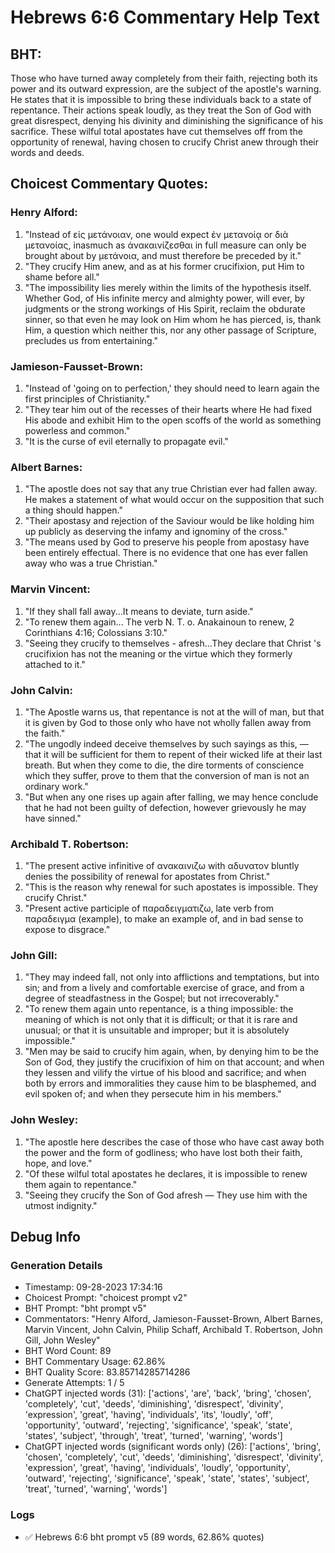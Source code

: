# Hebrews 6:6 Commentary Help Text

## BHT:
Those who have turned away completely from their faith, rejecting both its power and its outward expression, are the subject of the apostle's warning. He states that it is impossible to bring these individuals back to a state of repentance. Their actions speak loudly, as they treat the Son of God with great disrespect, denying his divinity and diminishing the significance of his sacrifice. These wilful total apostates have cut themselves off from the opportunity of renewal, having chosen to crucify Christ anew through their words and deeds.

## Choicest Commentary Quotes:
### Henry Alford:
1. "Instead of εἰς μετάνοιαν, one would expect ἐν μετανοίᾳ or διὰ μετανοίας, inasmuch as ἀνακαινίζεσθαι in full measure can only be brought about by μετάνοια, and must therefore be preceded by it."
2. "They crucify Him anew, and as at his former crucifixion, put Him to shame before all."
3. "The impossibility lies merely within the limits of the hypothesis itself. Whether God, of His infinite mercy and almighty power, will ever, by judgments or the strong workings of His Spirit, reclaim the obdurate sinner, so that even he may look on Him whom he has pierced, is, thank Him, a question which neither this, nor any other passage of Scripture, precludes us from entertaining."

### Jamieson-Fausset-Brown:
1. "Instead of 'going on to perfection,' they should need to learn again the first principles of Christianity."
2. "They tear him out of the recesses of their hearts where He had fixed His abode and exhibit Him to the open scoffs of the world as something powerless and common."
3. "It is the curse of evil eternally to propagate evil."

### Albert Barnes:
1. "The apostle does not say that any true Christian ever had fallen away. He makes a statement of what would occur on the supposition that such a thing should happen." 
2. "Their apostasy and rejection of the Saviour would be like holding him up publicly as deserving the infamy and ignominy of the cross."
3. "The means used by God to preserve his people from apostasy have been entirely effectual. There is no evidence that one has ever fallen away who was a true Christian."

### Marvin Vincent:
1. "If they shall fall away...It means to deviate, turn aside." 
2. "To renew them again... The verb N. T. o. Anakainoun to renew, 2 Corinthians 4:16; Colossians 3:10." 
3. "Seeing they crucify to themselves - afresh...They declare that Christ 's crucifixion has not the meaning or the virtue which they formerly attached to it."

### John Calvin:
1. "The Apostle warns us, that repentance is not at the will of man, but that it is given by God to those only who have not wholly fallen away from the faith." 
2. "The ungodly indeed deceive themselves by such sayings as this, — that it will be sufficient for them to repent of their wicked life at their last breath. But when they come to die, the dire torments of conscience which they suffer, prove to them that the conversion of man is not an ordinary work."
3. "But when any one rises up again after falling, we may hence conclude that he had not been guilty of defection, however grievously he may have sinned."

### Archibald T. Robertson:
1. "The present active infinitive of ανακαινιζω with αδυνατον bluntly denies the possibility of renewal for apostates from Christ."
2. "This is the reason why renewal for such apostates is impossible. They crucify Christ."
3. "Present active participle of παραδειγματιζω, late verb from παραδειγμα (example), to make an example of, and in bad sense to expose to disgrace."

### John Gill:
1. "They may indeed fall, not only into afflictions and temptations, but into sin; and from a lively and comfortable exercise of grace, and from a degree of steadfastness in the Gospel; but not irrecoverably."
2. "To renew them again unto repentance, is a thing impossible: the meaning of which is not only that it is difficult; or that it is rare and unusual; or that it is unsuitable and improper; but it is absolutely impossible."
3. "Men may be said to crucify him again, when, by denying him to be the Son of God, they justify the crucifixion of him on that account; and when they lessen and vilify the virtue of his blood and sacrifice; and when both by errors and immoralities they cause him to be blasphemed, and evil spoken of; and when they persecute him in his members."

### John Wesley:
1. "The apostle here describes the case of those who have cast away both the power and the form of godliness; who have lost both their faith, hope, and love."
2. "Of these wilful total apostates he declares, it is impossible to renew them again to repentance."
3. "Seeing they crucify the Son of God afresh — They use him with the utmost indignity."


## Debug Info
### Generation Details
- Timestamp: 09-28-2023 17:34:16
- Choicest Prompt: "choicest prompt v2"
- BHT Prompt: "bht prompt v5"
- Commentators: "Henry Alford, Jamieson-Fausset-Brown, Albert Barnes, Marvin Vincent, John Calvin, Philip Schaff, Archibald T. Robertson, John Gill, John Wesley"
- BHT Word Count: 89
- BHT Commentary Usage: 62.86%
- BHT Quality Score: 83.85714285714286
- Generate Attempts: 1 / 5
- ChatGPT injected words (31):
	['actions', 'are', 'back', 'bring', 'chosen', 'completely', 'cut', 'deeds', 'diminishing', 'disrespect', 'divinity', 'expression', 'great', 'having', 'individuals', 'its', 'loudly', 'off', 'opportunity', 'outward', 'rejecting', 'significance', 'speak', 'state', 'states', 'subject', 'through', 'treat', 'turned', 'warning', 'words']
- ChatGPT injected words (significant words only) (26):
	['actions', 'bring', 'chosen', 'completely', 'cut', 'deeds', 'diminishing', 'disrespect', 'divinity', 'expression', 'great', 'having', 'individuals', 'loudly', 'opportunity', 'outward', 'rejecting', 'significance', 'speak', 'state', 'states', 'subject', 'treat', 'turned', 'warning', 'words']

### Logs
- ✅ Hebrews 6:6 bht prompt v5 (89 words, 62.86% quotes)